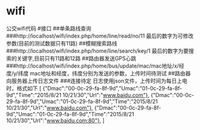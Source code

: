 # wifi
公交wifi代码
#接口
##单条路线查询
###http://localhost/wifi/index.php/home/line/read/no/11
最后的数字为可修改参数(目前的测试数据只有11路)
##模糊搜索路线
###http://localhost/wifi/index.php/home/line/search/key/1
最后的数字为要搜索的关键字,目前只有11路和12路
##路由器发送GPS心跳
###http://localhost/wifi/index.php/home/bus/update/mac/mac地址/x/经度/y/纬度
mac地址和经度，纬度分别为发送的参数，上传时间待测试
##路由器向服务器上传日志文件
###连接待定
日志使用json文件，上传时间为每日上电时，格式如下
[
{"Dmac":"00-0c-29-fa-8f-9d","Umac":"01-0c-29-fa-8f-9d","Time":"2015/8/21 10/21/30","Url":"www.baidu.com"},
{"Dmac":"00-0c-29-fa-8f-9d","Umac":"01-0c-29-fa-8f-9d","Time":"2015/8/21 10/21/30","Url":"www.baidu.com"},
{"Dmac":"00-0c-29-fa-8f-9d","Umac":"01-0c-29-fa-8f-9d","Time":"2015/8/21 10/21/30","Url":"www.baidu.com:80"},
]
